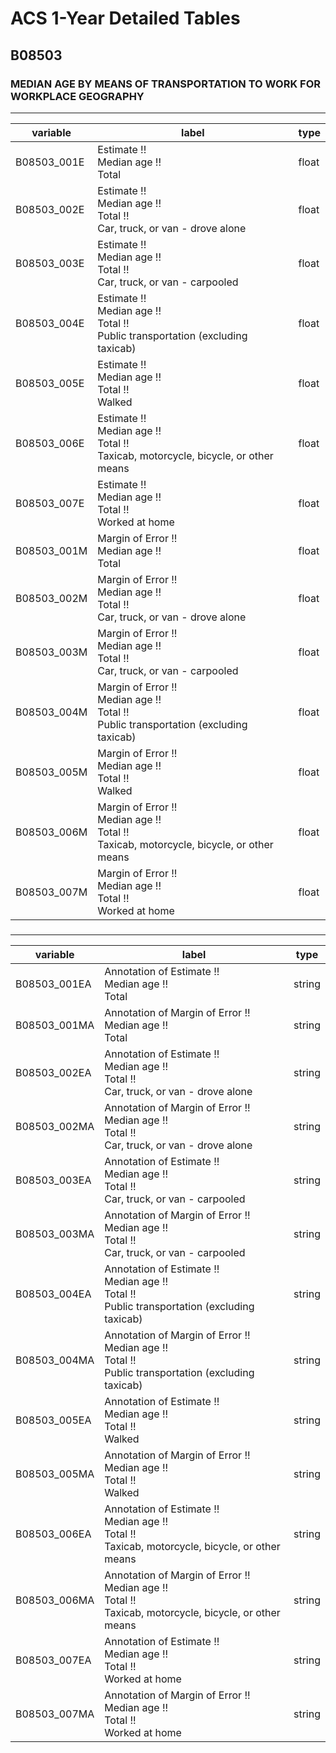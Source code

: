 # ACS 1-Year Detailed Tables

## B08503

### MEDIAN AGE BY MEANS OF TRANSPORTATION TO WORK FOR WORKPLACE GEOGRAPHY

___

| variable | label | type |
| ----- | ----- | ----- |
| B08503_001E | Estimate !!<br>Median age !!<br>Total | float |
| B08503_002E | Estimate !!<br>Median age !!<br>Total !!<br>Car, truck, or van - drove alone | float |
| B08503_003E | Estimate !!<br>Median age !!<br>Total !!<br>Car, truck, or van - carpooled | float |
| B08503_004E | Estimate !!<br>Median age !!<br>Total !!<br>Public transportation (excluding taxicab) | float |
| B08503_005E | Estimate !!<br>Median age !!<br>Total !!<br>Walked | float |
| B08503_006E | Estimate !!<br>Median age !!<br>Total !!<br>Taxicab, motorcycle, bicycle, or other means | float |
| B08503_007E | Estimate !!<br>Median age !!<br>Total !!<br>Worked at home | float |
| B08503_001M | Margin of Error !!<br>Median age !!<br>Total | float |
| B08503_002M | Margin of Error !!<br>Median age !!<br>Total !!<br>Car, truck, or van - drove alone | float |
| B08503_003M | Margin of Error !!<br>Median age !!<br>Total !!<br>Car, truck, or van - carpooled | float |
| B08503_004M | Margin of Error !!<br>Median age !!<br>Total !!<br>Public transportation (excluding taxicab) | float |
| B08503_005M | Margin of Error !!<br>Median age !!<br>Total !!<br>Walked | float |
| B08503_006M | Margin of Error !!<br>Median age !!<br>Total !!<br>Taxicab, motorcycle, bicycle, or other means | float |
| B08503_007M | Margin of Error !!<br>Median age !!<br>Total !!<br>Worked at home | float |
### 

___

| variable | label | type |
| ----- | ----- | ----- |
| B08503_001EA | Annotation of Estimate !!<br>Median age !!<br>Total | string |
| B08503_001MA | Annotation of Margin of Error !!<br>Median age !!<br>Total | string |
| B08503_002EA | Annotation of Estimate !!<br>Median age !!<br>Total !!<br>Car, truck, or van - drove alone | string |
| B08503_002MA | Annotation of Margin of Error !!<br>Median age !!<br>Total !!<br>Car, truck, or van - drove alone | string |
| B08503_003EA | Annotation of Estimate !!<br>Median age !!<br>Total !!<br>Car, truck, or van - carpooled | string |
| B08503_003MA | Annotation of Margin of Error !!<br>Median age !!<br>Total !!<br>Car, truck, or van - carpooled | string |
| B08503_004EA | Annotation of Estimate !!<br>Median age !!<br>Total !!<br>Public transportation (excluding taxicab) | string |
| B08503_004MA | Annotation of Margin of Error !!<br>Median age !!<br>Total !!<br>Public transportation (excluding taxicab) | string |
| B08503_005EA | Annotation of Estimate !!<br>Median age !!<br>Total !!<br>Walked | string |
| B08503_005MA | Annotation of Margin of Error !!<br>Median age !!<br>Total !!<br>Walked | string |
| B08503_006EA | Annotation of Estimate !!<br>Median age !!<br>Total !!<br>Taxicab, motorcycle, bicycle, or other means | string |
| B08503_006MA | Annotation of Margin of Error !!<br>Median age !!<br>Total !!<br>Taxicab, motorcycle, bicycle, or other means | string |
| B08503_007EA | Annotation of Estimate !!<br>Median age !!<br>Total !!<br>Worked at home | string |
| B08503_007MA | Annotation of Margin of Error !!<br>Median age !!<br>Total !!<br>Worked at home | string |


